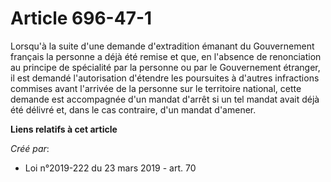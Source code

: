 # Article 696-47-1

Lorsqu'à la suite d'une demande d'extradition émanant du Gouvernement français la personne a déjà été remise et que, en
l'absence de renonciation au principe de spécialité par la personne ou par le Gouvernement étranger, il est demandé
l'autorisation d'étendre les poursuites à d'autres infractions commises avant l'arrivée de la personne sur le territoire
national, cette demande est accompagnée d'un mandat d'arrêt si un tel mandat avait déjà été délivré et, dans le cas
contraire, d'un mandat d'amener.

**Liens relatifs à cet article**

_Créé par_:

  - Loi n°2019-222 du 23 mars 2019 - art. 70
